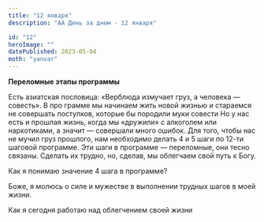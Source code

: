 ```yaml
---
title: "12 января"
description: "АА День за днем - 12 января"

id: "12"
heroImage: ""
datePublished: 2023-05-04
moth: "yanvar"
---
```


**Переломные этапы программы**

Есть азиатская пословица: «Верблюда измучает груз, а человека — совесть». В
про грамме мы начинаем жить новой жизнью и стараемся не совершать поступков,
которые бы породили муки совести Но у нас есть и прошлая жизнь, когда мы
«дружили» с алкоголем или наркотиками, а значит — совершали много ошибок. Для
того, чтобы нас не мучил груз прошлого, нам необходимо делать 4 и 5 шаги по
12-ти шаговой программе. Эти шаги в программе — переломные, они тесно связаны.
Сделать их трудно, но, сделав, мы облегчаем свой путь к Богу.

Как я понимаю значение 4 шага в программе?

Боже, я молюсь о силе и мужестве в выполнении трудных шагов в моей жизни.

Как я сегодня работаю над облегчением своей жизни
